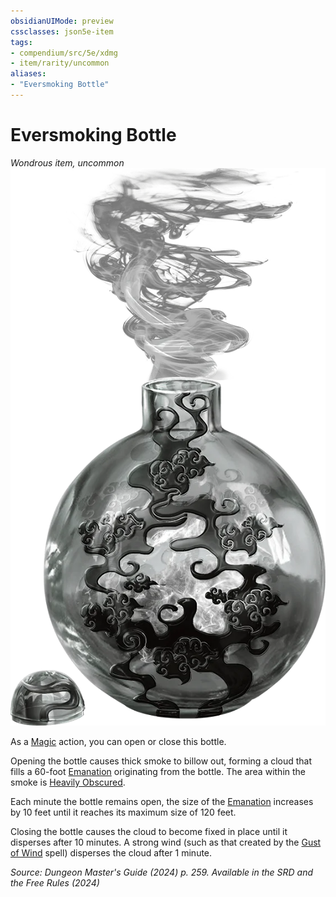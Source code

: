 ```yaml
---
obsidianUIMode: preview
cssclasses: json5e-item
tags:
- compendium/src/5e/xdmg
- item/rarity/uncommon
aliases: 
- "Eversmoking Bottle"
---
```

# Eversmoking Bottle
*Wondrous item, uncommon*  
![](/3-Mechanics/CLI/items/img/eversmoking-bottle.webp#right)


As a [Magic](actions.md#Magic) action, you can open or close this bottle.

Opening the bottle causes thick smoke to billow out, forming a cloud that fills a 60-foot [Emanation](/3-Mechanics/CLI/variant-rules/emanation-area-of-effect-xphb.md) originating from the bottle. The area within the smoke is [Heavily Obscured](/3-Mechanics/CLI/variant-rules/heavily-obscured-xphb.md).

Each minute the bottle remains open, the size of the [Emanation](/3-Mechanics/CLI/variant-rules/emanation-area-of-effect-xphb.md) increases by 10 feet until it reaches its maximum size of 120 feet.

Closing the bottle causes the cloud to become fixed in place until it disperses after 10 minutes. A strong wind (such as that created by the [Gust of Wind](/3-Mechanics/CLI/spells/gust-of-wind-xphb.md) spell) disperses the cloud after 1 minute.

*Source: Dungeon Master's Guide (2024) p. 259. Available in the <span title='Systems Reference Document (5.2)'>SRD</span> and the Free Rules (2024)*